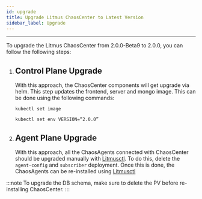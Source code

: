 ```yaml
---
id: upgrade
title: Upgrade Litmus ChaosCenter to Latest Version
sidebar_label: Upgrade
---
```


---

To upgrade the Litmus ChaosCenter from 2.0.0-Beta9 to 2.0.0, you can follow the following steps:

1. ## Control Plane Upgrade
    With this approach, the ChaosCenter components will get upgrade via helm. This step updates the frontend, server and mongo image. This can be done using the following commands: 

    ```
    kubectl set image
    ```

    ```
    kubectl set env VERSION=“2.0.0”
    ```

2. ## Agent Plane Upgrade
    With this approach, all the ChaosAgents connected with ChaosCenter should be upgraded manually with [Litmusctl](../litmusctl/installation).
    To do this, delete the `agent-config` and `subscriber` deployment. Once this is done, the ChaosAgents can be re-installed using [Litmusctl](../litmusctl/installation)

:::note
To upgrade the DB schema, make sure to delete the PV before re-installing ChaosCenter.
:::
